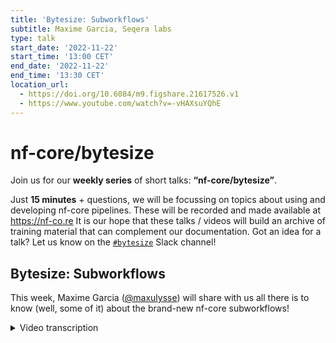 ```yaml
---
title: 'Bytesize: Subworkflows'
subtitle: Maxime Garcia, Seqera labs
type: talk
start_date: '2022-11-22'
start_time: '13:00 CET'
end_date: '2022-11-22'
end_time: '13:30 CET'
location_url:
  - https://doi.org/10.6084/m9.figshare.21617526.v1
  - https://www.youtube.com/watch?v=-vHAXsuYQhE
---
```


# nf-core/bytesize

Join us for our **weekly series** of short talks: **“nf-core/bytesize”**.

Just **15 minutes** + questions, we will be focussing on topics about using and developing nf-core pipelines.
These will be recorded and made available at <https://nf-co.re>
It is our hope that these talks / videos will build an archive of training material that can complement our documentation. Got an idea for a talk? Let us know on the [`#bytesize`](https://nfcore.slack.com/channels/bytesize) Slack channel!

## Bytesize: Subworkflows

This week, Maxime Garcia ([@maxulysse](https://github.com/maxulysse)) will share with us all there is to know (well, some of it) about the brand-new nf-core subworkflows!

<details markdown="1"><summary>Video transcription</summary>
**Note: The content has been edited for reader-friendliness**

[0:01](https://www.youtube.com/watch?v=-vHAXsuYQhE&t=1)
(host) Hello, everyone. My name is Franziska Bonath. I'm today's host of the bytesize talk, and with me is Maxime, newly member of the Seqera team. He is here today to talk about nf-core subworkflows. Very interesting.

[0:18](https://www.youtube.com/watch?v=-vHAXsuYQhE&t=18)
Indeed. Hello, everyone. Let me share my screen. I'm sharing my full screen because I'm trying some demo as well at some point, so I think it's a bad idea, but I need to try that. Full-size screen. Hello, everyone. My name is Maxime Garcia. I'm working at Sequera Labs in the Scientific Development team. I'm still working in Stockholm, but remotely from Barcelona, but yeah, that's Seqera, so it's fine. Come join us.

[0:58](https://www.youtube.com/watch?v=-vHAXsuYQhE&t=58)
I'm going to talk about subworkflows. Basically, what is new with the subworkflows in nf-core? What is our plan, currently and maybe in the short, long, medium term, and some demo time. Tiny disclaimer to start, I think it's always important. More or less, what I say are more or less like my own takes of what the community is doing. Other developers might follow my ideas. Other developers might have other ideas. But I think it's good because that's how we are forging the best practice. It might and it probably will evolve some of the logic, some of the syntax, some of the stuff. But I think it's good that we try stuff and we figure out what is the best way to do stuff.

[1:48](https://www.youtube.com/watch?v=-vHAXsuYQhE&t=108)
All of the new stuff. I think the most important part is that we have now subworkflows in a specific folder in the nf-core module repository. We can have a look there. If we look at the repo, we have a subworkflows folder. And in the subworkflows folder, we have an nf-core folder. And in that folder, we have all of the current subworkflows for nf-core.

[2:20](https://www.youtube.com/watch?v=-vHAXsuYQhE&t=140)
I think the most important thing that we did during - not the most important thing, but for me, the stuff that had the most impact on my work on the pipeline - was actually the naming convention that we had, which is basically explained all there. We want to have a naming convention because that way it's much easier to understand directly what a subworkflows is doing or not.

[2:55](https://www.youtube.com/watch?v=-vHAXsuYQhE&t=175)
Otherwise we have a lot of documentation here on this page, which is... I'm at the bottom of the page... Which is DSL2 subworkflows that's in the doc contributing... DSL2 subworkflows. A lot of the logic is inherited from the module. We still keep the same terminology, which I think is super important. Remember in nf-core a module will be just the atomic process and the subworkflow is a chain of modules. All of the logic is pretty similar to all that. All of the underlying logic.

[3:42](https://www.youtube.com/watch?v=-vHAXsuYQhE&t=222)
We also have a lot of documentation for that. What we did new is some new tools commands. We don't have everything there yet, so I will... Let's finish the presentation before we actually start the demo. A new command is installed, so I will show that in the demo time as well.

[4:05](https://www.youtube.com/watch?v=-vHAXsuYQhE&t=242)
The plan. We do have a plan of course. At least I have a plan myself, which is translating all of the local subworkflows that we had in Sarek and putting all of that into nf-core because that way I think it's very good for the community and I am hoping also to help other pipelines by doing that, and to convert more and more local subworkflows into nf-core. That way I'm pretty sure we can find a proper logic to be smarter and to do smart things. It's a bit redundant, but that's my plan. And I think with that we could find some new ways to do stuff for a new pipeline.

[4:50](https://www.youtube.com/watch?v=-vHAXsuYQhE&t=290)
One example is that in Sarek we use Freebase. It's one of the tools that we use. We use many tools, but at least I know that Freebase is used by other pipelines. And I'm pretty sure that we're doing some stuff in Sarek. We have a spread and gather solution that can speed things up. we are trying to import that into the nf-core module, and I'm pretty sure once we have that in the nf-core module, then other pipelines might be able to import this subworkflow, and I'm pretty sure that will be a huge gain for the whole community. I'm really looking forward.

[5:26](https://www.youtube.com/watch?v=-vHAXsuYQhE&t=326)
And now let's go into demo time. I'm going to demo how to install a subworkflow. I'm going to install a subworkflow that I just created yesterday. Actually, I just ported a local subworkflow from Sarek into a nf-core module. I'm just going to do that. First I already did that, I installed the dev version of tools. This part is the most important, I think, dev. I did that already. Now I'm going to my local repo. This is my own fork. I'm just creating a new branch. That's very simple. Now we have the new nf-core tool. There's this command `subworkflows` that the infrastructure team, so Matthias, Julia, and everyone else, I don't know who else is involved in the infrastructure team, but they did a pretty good job with all that. And I always like what they do. It looks so fancy, what they're doing.

[6:43](https://www.youtube.com/watch?v=-vHAXsuYQhE&t=403)
No command subworkflow? Oh, yes, maybe just without the "S", subworkflow, no? subworkflow. And yes, the S was there. Don't misspell stuff! For the pipeline, we have `info`, `install`, `list`, `remove`, and `update` to develop new subworkflows that will be very similar to the same command that we have for the modules. I will not show that, but I will show all of that. Let's try `nf-core subworkflow info`. I want to have an info about the new subworkflow you want to install. Is the subworkflow locally installed? No, because I want to install it. Please select a subworkflow. I want to select the "vcf_annotate_snpeff", and I have some nice information about all that. It does perform annotation, I mean, snpEff, and then bgzip plus tabix index resulting VCF file. That's perfect. We do need a metamap vcf, a version of the snpEff database, an optional path to the root cache folder for snpEff, and then we have output. Compressed vcf file plus tabix index, html report, and of course the version.

[8:13](https://www.youtube.com/watch?v=-vHAXsuYQhE&t=433)
What were the other commands that we could see? `Install`, `list`, `remove`, `update`. Let's check `list`. I want to list. List local. No local, that's some logic. And `list remote`, that's the same one. Then let's go for `install`. Wait, before I actually install, let's remove the one that we had. Git remove subworkflow local vcf_annotate_snpeff. I removed my... I removed my local version of this subworkflow. I will now install the new version. that's `subworkflows install`. And I want "vcf annotated". I could copy from there, but I want to try out what's happening if I don't do anything. This is so fancy! I love that! I am a big fan of auto-completion and stuff that is doing that. That was super fast, so it's done.

[9:42](https://www.youtube.com/watch?v=-vHAXsuYQhE&t=582)
Use the following statement to include the subworkflow. I will grab that copy. I launch my code. I have a subworkflow, I have that local. This is my meta subworkflow where I do everything. I'm just copy pasting this new command here. Let's just align everything well. That looks good... Annotate all... Here we'll use this new subworkflow which is located there. That's nice. I don't have my "vcf_annotate_snpeff" anymore because it's now there. That's wonderful. That's what we expect.

[10:36](https://www.youtube.com/watch?v=-vHAXsuYQhE&t=636)
Where are you with the kit? So we deleted some file, we added some new file, and we modified some file. Let's add the new file. We move to file. The meta.jml is different enough so it's like a new... It doesn't register as the renaming. The script itself for the subworkflow is exactly the same which makes sense because I created it yesterday and I basically copy pasted everything. What is happening in the module.json file? Get this module. This is new. Installed by module, installed by module. That's interesting. It's just looking, I like to check everything. I think it's important. So let's add this new file. Let's commit everything. Lets push. Let's create the pull request. We want to do that in dev. Let's replace subworkflow. Create the pull request. That looks good.

[12:41](https://www.youtube.com/watch?v=-vHAXsuYQhE&t=761)
I'm thinking there is just one lesson that I need to do but this is very specific to Sarek. Yes, I need to change the path to the file here. We are doing pytest with tags and we are watching if some of the files are being changed or not from one PR to another. And then we are triggering the test just on that. For that, because the path is not the same anymore, I just update the path. This is done. Let's commit that as well. Let's push. I'm hoping that we are done with this pull request. Yes, we can see that it was failing before. I'm pretty sure because of the tests that were failing. Now everything is triggered. I can see pytest workflow is being triggered at the moment. I'm guessing once it triggered, it will figure out which test it has to run or not, but that's something else. I think that's good for that.

[14:20](https://www.youtube.com/watch?v=-vHAXsuYQhE&t=860)
Let's go back to here. I paste the rest of the history here in my slides, and I will share my slides after this talk. I think now it's time to thank everyone and to go for the questions. This are the institutes that are participating in nf-core. I really need to update that slide because I think it's already one year old and I'm pretty sure we have like more people now. Same with the contributor, but I really want to thank everyone that is contributing to nf-core because it's a community and that's a community effort and without everyone else we wouldn't do anything. If you have any questions, please ask them because that was mainly just a demo and that was fairly simple. I'm pretty sure people have more questions.

[15:14](https://www.youtube.com/watch?v=-vHAXsuYQhE&t=914)
(host) Thank you very much. You're now able to unmute yourself. If you have questions, either put them in the chat or ask them straight away. I think I saw some questions. It's not a question, it was a comment. Someone is being very happy that there are already 24 subworkflows.
(speaker) Yes, because we started the sub workflow at the hackathon properly. That was when? Last month or two months ago?
(host) Last month.
(speaker) Yeah, so 24 just in a month. That's good. I'm pretty sure we'll have more and more coming. And I know that Mathias is working on adding the command line help for nf-core tools soon. I'm guessing we're waiting for release of tools for that. John, do you have a question?

[16:14](https://www.youtube.com/watch?v=-vHAXsuYQhE&t=974)
(question) Yes. Can you hear me? Thanks. Very interesting talk. I'm quite new to this, but I use Nextflow and I am also a little bit used to nf-core. But this thing about subworkflows, is this specific to nf-core or is it something that can apply to other Nextflow pipelines?
(answer) This is something that can be applied to any pipeline. We developed that first with nf-core in mind, like the module, but then every module, like in Nextflow, everything can be a module. Every process can be a module. Every chain of process can be a module. Even the workflow itself can be a module. You can import whatever you want, however you want. Definitely what we are creating here with nf-core, like this subworkflow stuff, it can be used in the broader Nextflow community without any issue.
(question continued) Okay. Thanks.

[17:15](https://www.youtube.com/watch?v=-vHAXsuYQhE&t=1055)
(question) I also have a question or maybe comment also. That was a great presentation. However, I was going to ask, maybe my first comment is similar to what John just said. The presentation sounded more like subworkflows were nf-core things instead of a Nextflow thing. I think that's why he was asking that question about whether subworkflows were nf-core or Nextflow. My other question is that, what's the naming convention for subworkflows in nf-core? Is it like the first word is a verb followed by the names for the tools that you are chaining together in that subworkflow? Because I noticed some pattern like that, but maybe I'm wrong.
(answer) Yes, we have this convention. It's definitely like an nf-core thing only. I'm guessing like other people that develop stuff might want to follow the convention as well. I'm happy to talk more about that. But I think we have this convention. I think it's the input file type, which is the first. Then it should be a verb and then the list of the tools that are used. For example, like in that case, what we were doing with this subworkflow that I just added, it was vcf underscore annotate underscore snpeff.
(question continued) Yeah, thanks.

[18:51](https://www.youtube.com/watch?v=-vHAXsuYQhE&t=1131)
(host) Thank you very much. Are there any more questions? It doesn't seem so. If you have more questions, as usual, you can go to Slack, either in the bytesize channel or there's actually a channel also for subworkflows? (speaker) Yes, there is a channel for sub workflows. A channel for tools as well, obviously.
(host) Obviously. Or you can directly ask Maxime. Otherwise, I would like to thank Maxime for the talk and, as usual, for funding the Chan Zuckerberg Initiative. And you all for listening. Thank you very much.

</details>
